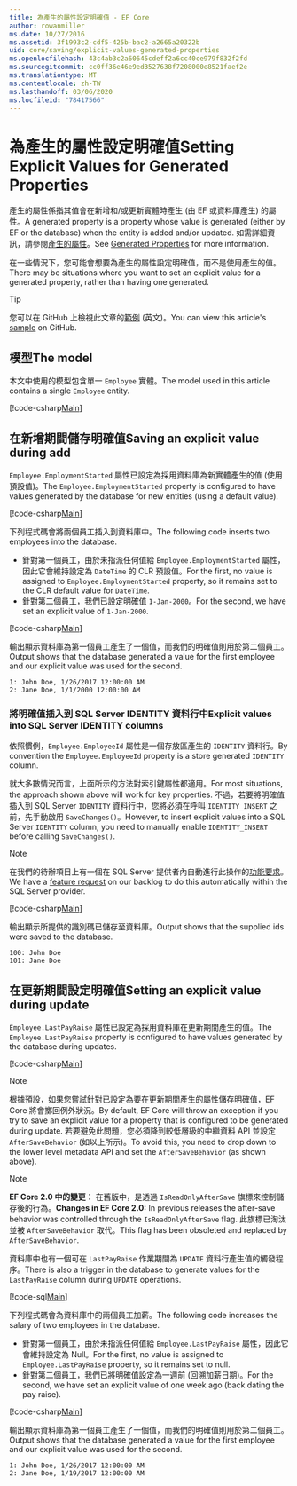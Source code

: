 ```yaml
---
title: 為產生的屬性設定明確值 - EF Core
author: rowanmiller
ms.date: 10/27/2016
ms.assetid: 3f1993c2-cdf5-425b-bac2-a2665a20322b
uid: core/saving/explicit-values-generated-properties
ms.openlocfilehash: 43c4ab3c2a60645cdeff2a6cc40ce979f832f2fd
ms.sourcegitcommit: cc0ff36e46e9ed3527638f7208000e8521faef2e
ms.translationtype: MT
ms.contentlocale: zh-TW
ms.lasthandoff: 03/06/2020
ms.locfileid: "78417566"
---
```

# <a name="setting-explicit-values-for-generated-properties"></a><span data-ttu-id="2c2b0-102">為產生的屬性設定明確值</span><span class="sxs-lookup"><span data-stu-id="2c2b0-102">Setting Explicit Values for Generated Properties</span></span>

<span data-ttu-id="2c2b0-103">產生的屬性係指其值會在新增和/或更新實體時產生 (由 EF 或資料庫產生) 的屬性。</span><span class="sxs-lookup"><span data-stu-id="2c2b0-103">A generated property is a property whose value is generated (either by EF or the database) when the entity is added and/or updated.</span></span> <span data-ttu-id="2c2b0-104">如需詳細資訊，請參閱[產生的屬性](../modeling/generated-properties.md)。</span><span class="sxs-lookup"><span data-stu-id="2c2b0-104">See [Generated Properties](../modeling/generated-properties.md) for more information.</span></span>

<span data-ttu-id="2c2b0-105">在一些情況下，您可能會想要為產生的屬性設定明確值，而不是使用產生的值。</span><span class="sxs-lookup"><span data-stu-id="2c2b0-105">There may be situations where you want to set an explicit value for a generated property, rather than having one generated.</span></span>

> [!TIP]  
> <span data-ttu-id="2c2b0-106">您可以在 GitHub 上檢視此文章的[範例](https://github.com/dotnet/EntityFramework.Docs/tree/master/samples/core/Saving/ExplicitValuesGenerateProperties/) \(英文\)。</span><span class="sxs-lookup"><span data-stu-id="2c2b0-106">You can view this article's [sample](https://github.com/dotnet/EntityFramework.Docs/tree/master/samples/core/Saving/ExplicitValuesGenerateProperties/) on GitHub.</span></span>

## <a name="the-model"></a><span data-ttu-id="2c2b0-107">模型</span><span class="sxs-lookup"><span data-stu-id="2c2b0-107">The model</span></span>

<span data-ttu-id="2c2b0-108">本文中使用的模型包含單一 `Employee` 實體。</span><span class="sxs-lookup"><span data-stu-id="2c2b0-108">The model used in this article contains a single `Employee` entity.</span></span>

[!code-csharp[Main](../../../samples/core/Saving/ExplicitValuesGenerateProperties/Employee.cs#Sample)]

## <a name="saving-an-explicit-value-during-add"></a><span data-ttu-id="2c2b0-109">在新增期間儲存明確值</span><span class="sxs-lookup"><span data-stu-id="2c2b0-109">Saving an explicit value during add</span></span>

<span data-ttu-id="2c2b0-110">`Employee.EmploymentStarted` 屬性已設定為採用資料庫為新實體產生的值 (使用預設值)。</span><span class="sxs-lookup"><span data-stu-id="2c2b0-110">The `Employee.EmploymentStarted` property is configured to have values generated by the database for new entities (using a default value).</span></span>

[!code-csharp[Main](../../../samples/core/Saving/ExplicitValuesGenerateProperties/EmployeeContext.cs#EmploymentStarted)]

<span data-ttu-id="2c2b0-111">下列程式碼會將兩個員工插入到資料庫中。</span><span class="sxs-lookup"><span data-stu-id="2c2b0-111">The following code inserts two employees into the database.</span></span>

* <span data-ttu-id="2c2b0-112">針對第一個員工，由於未指派任何值給 `Employee.EmploymentStarted` 屬性，因此它會維持設定為 `DateTime` 的 CLR 預設值。</span><span class="sxs-lookup"><span data-stu-id="2c2b0-112">For the first, no value is assigned to `Employee.EmploymentStarted` property, so it remains set to the CLR default value for `DateTime`.</span></span>
* <span data-ttu-id="2c2b0-113">針對第二個員工，我們已設定明確值 `1-Jan-2000`。</span><span class="sxs-lookup"><span data-stu-id="2c2b0-113">For the second, we have set an explicit value of `1-Jan-2000`.</span></span>

[!code-csharp[Main](../../../samples/core/Saving/ExplicitValuesGenerateProperties/Sample.cs#EmploymentStarted)]

<span data-ttu-id="2c2b0-114">輸出顯示資料庫為第一個員工產生了一個值，而我們的明確值則用於第二個員工。</span><span class="sxs-lookup"><span data-stu-id="2c2b0-114">Output shows that the database generated a value for the first employee and our explicit value was used for the second.</span></span>

``` Console
1: John Doe, 1/26/2017 12:00:00 AM
2: Jane Doe, 1/1/2000 12:00:00 AM
```

### <a name="explicit-values-into-sql-server-identity-columns"></a><span data-ttu-id="2c2b0-115">將明確值插入到 SQL Server IDENTITY 資料行中</span><span class="sxs-lookup"><span data-stu-id="2c2b0-115">Explicit values into SQL Server IDENTITY columns</span></span>

<span data-ttu-id="2c2b0-116">依照慣例，`Employee.EmployeeId` 屬性是一個存放區產生的 `IDENTITY` 資料行。</span><span class="sxs-lookup"><span data-stu-id="2c2b0-116">By convention the `Employee.EmployeeId` property is a store generated `IDENTITY` column.</span></span>

<span data-ttu-id="2c2b0-117">就大多數情況而言，上面所示的方法對索引鍵屬性都適用。</span><span class="sxs-lookup"><span data-stu-id="2c2b0-117">For most situations, the approach shown above will work for key properties.</span></span> <span data-ttu-id="2c2b0-118">不過，若要將明確值插入到 SQL Server `IDENTITY` 資料行中，您將必須在呼叫 `IDENTITY_INSERT` 之前，先手動啟用 `SaveChanges()`。</span><span class="sxs-lookup"><span data-stu-id="2c2b0-118">However, to insert explicit values into a SQL Server `IDENTITY` column, you need to manually enable `IDENTITY_INSERT` before calling `SaveChanges()`.</span></span>

> [!NOTE]  
> <span data-ttu-id="2c2b0-119">在我們的待辦項目上有一個在 SQL Server 提供者內自動進行此操作的[功能要求](https://github.com/aspnet/EntityFramework/issues/703)。</span><span class="sxs-lookup"><span data-stu-id="2c2b0-119">We have a [feature request](https://github.com/aspnet/EntityFramework/issues/703) on our backlog to do this automatically within the SQL Server provider.</span></span>

[!code-csharp[Main](../../../samples/core/Saving/ExplicitValuesGenerateProperties/Sample.cs#EmployeeId)]

<span data-ttu-id="2c2b0-120">輸出顯示所提供的識別碼已儲存至資料庫。</span><span class="sxs-lookup"><span data-stu-id="2c2b0-120">Output shows that the supplied ids were saved to the database.</span></span>

``` Console
100: John Doe
101: Jane Doe
```

## <a name="setting-an-explicit-value-during-update"></a><span data-ttu-id="2c2b0-121">在更新期間設定明確值</span><span class="sxs-lookup"><span data-stu-id="2c2b0-121">Setting an explicit value during update</span></span>

<span data-ttu-id="2c2b0-122">`Employee.LastPayRaise` 屬性已設定為採用資料庫在更新期間產生的值。</span><span class="sxs-lookup"><span data-stu-id="2c2b0-122">The `Employee.LastPayRaise` property is configured to have values generated by the database during updates.</span></span>

[!code-csharp[Main](../../../samples/core/Saving/ExplicitValuesGenerateProperties/EmployeeContext.cs#LastPayRaise)]

> [!NOTE]  
> <span data-ttu-id="2c2b0-123">根據預設，如果您嘗試針對已設定為要在更新期間產生的屬性儲存明確值，EF Core 將會擲回例外狀況。</span><span class="sxs-lookup"><span data-stu-id="2c2b0-123">By default, EF Core will throw an exception if you try to save an explicit value for a property that is configured to be generated during update.</span></span> <span data-ttu-id="2c2b0-124">若要避免此問題，您必須降到較低層級的中繼資料 API 並設定 `AfterSaveBehavior` (如以上所示)。</span><span class="sxs-lookup"><span data-stu-id="2c2b0-124">To avoid this, you need to drop down to the lower level metadata API and set the `AfterSaveBehavior` (as shown above).</span></span>

> [!NOTE]  
> <span data-ttu-id="2c2b0-125">**EF Core 2.0 中的變更：** 在舊版中，是透過 `IsReadOnlyAfterSave` 旗標來控制儲存後的行為。</span><span class="sxs-lookup"><span data-stu-id="2c2b0-125">**Changes in EF Core 2.0:** In previous releases the after-save behavior was controlled through the `IsReadOnlyAfterSave` flag.</span></span> <span data-ttu-id="2c2b0-126">此旗標已淘汰並被 `AfterSaveBehavior` 取代。</span><span class="sxs-lookup"><span data-stu-id="2c2b0-126">This flag has been obsoleted and replaced by `AfterSaveBehavior`.</span></span>

<span data-ttu-id="2c2b0-127">資料庫中也有一個可在 `LastPayRaise` 作業期間為 `UPDATE` 資料行產生值的觸發程序。</span><span class="sxs-lookup"><span data-stu-id="2c2b0-127">There is also a trigger in the database to generate values for the `LastPayRaise` column during `UPDATE` operations.</span></span>

[!code-sql[Main](../../../samples/core/Saving/ExplicitValuesGenerateProperties/employee_UPDATE.sql)]

<span data-ttu-id="2c2b0-128">下列程式碼會為資料庫中的兩個員工加薪。</span><span class="sxs-lookup"><span data-stu-id="2c2b0-128">The following code increases the salary of two employees in the database.</span></span>

* <span data-ttu-id="2c2b0-129">針對第一個員工，由於未指派任何值給 `Employee.LastPayRaise` 屬性，因此它會維持設定為 Null。</span><span class="sxs-lookup"><span data-stu-id="2c2b0-129">For the first, no value is assigned to `Employee.LastPayRaise` property, so it remains set to null.</span></span>
* <span data-ttu-id="2c2b0-130">針對第二個員工，我們已將明確值設定為一週前 (回溯加薪日期)。</span><span class="sxs-lookup"><span data-stu-id="2c2b0-130">For the second, we have set an explicit value of one week ago (back dating the pay raise).</span></span>

[!code-csharp[Main](../../../samples/core/Saving/ExplicitValuesGenerateProperties/Sample.cs#LastPayRaise)]

<span data-ttu-id="2c2b0-131">輸出顯示資料庫為第一個員工產生了一個值，而我們的明確值則用於第二個員工。</span><span class="sxs-lookup"><span data-stu-id="2c2b0-131">Output shows that the database generated a value for the first employee and our explicit value was used for the second.</span></span>

``` Console
1: John Doe, 1/26/2017 12:00:00 AM
2: Jane Doe, 1/19/2017 12:00:00 AM
```
